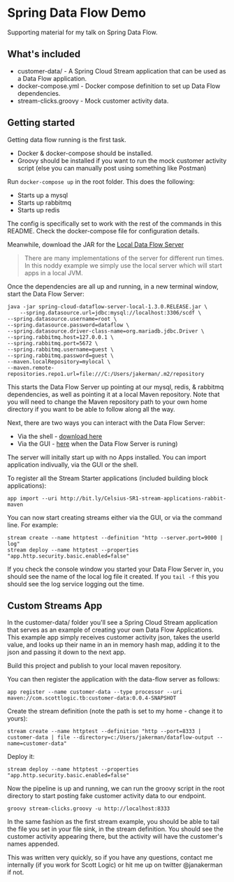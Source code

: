 # Spring Data Flow Demo

Supporting material for my talk on Spring Data Flow.

## What's included

* customer-data/ - A Spring Cloud Stream application that can be used as a Data Flow application.
* docker-compose.yml - Docker compose definition to set up Data Flow dependencies.
* stream-clicks.groovy - Mock customer activity data.

## Getting started

Getting data flow running is the first task.

* Docker & docker-compose should be installed.
* Groovy should be installed if you want to run the mock customer activity script (else you can manually post using something like Postman)

Run `docker-compose up` in the root folder. This does the following:
* Starts up a mysql
* Starts up rabbitmq
* Starts up redis

The config is specifically set to work with the rest of the commands in this README. Check the docker-compose file for configuration details.

Meanwhile, download the JAR for the [Local Data Flow Server](http://repo.spring.io/release/org/springframework/cloud/spring-cloud-dataflow-shell/1.3.0.RELEASE/spring-cloud-dataflow-shell-1.3.0.RELEASE.jar)

> There are many implementations of the server for different run times. In this
noddy example we simply use the local server which will start apps in a local JVM.

Once the dependencies are all up and running, in a new terminal window, start the Data Flow Server:

    java -jar spring-cloud-dataflow-server-local-1.3.0.RELEASE.jar \
        --spring.datasource.url=jdbc:mysql://localhost:3306/scdf \
	--spring.datasource.username=root \
	--spring.datasource.password=dataflow \
	--spring.datasource.driver-class-name=org.mariadb.jdbc.Driver \
	--spring.rabbitmq.host=127.0.0.1 \
	--spring.rabbitmq.port=5672 \
	--spring.rabbitmq.username=guest \
	--spring.rabbitmq.password=guest \
	--maven.localRepository=mylocal \
	--maven.remote-repositories.repo1.url=file:///C:/Users/jakerman/.m2/repository

This starts the Data Flow Server up pointing at our mysql, redis, & rabbitmq dependencies, as well as pointing it at a local Maven repository. Note that
you will need to change the Maven repository path to your own home directory if you want to be able to follow along all the way.

Next, there are two ways you can interact with the Data Flow Server:
* Via the shell - [download here](http://central.maven.org/maven2/org/springframework/cloud/spring-cloud-dataflow-shell/1.3.0.RELEASE/spring-cloud-dataflow-shell-1.3.0.RELEASE.jar)
* Via the GUI - [here](http://localhost:9393/dashboard/) when the Data Flow Server is runing)

The server will initally start up with no Apps installed. You can import application indivually, via the GUI or the shell.

To register all the Stream Starter applications (included building block applications):

    app import --uri http://bit.ly/Celsius-SR1-stream-applications-rabbit-maven

You can now start creating streams either via the GUI, or via the command line. For example:

    stream create --name httptest --definition "http --server.port=9000 | log" 
    stream deploy --name httptest --properties "app.http.security.basic.enabled=false"

If you check the console window you started your Data Flow Server in, you should see the name of the local log file it created. If you `tail -f` this you should
see the log service logging out the time.

## Custom Streams App

In the customer-data/ folder you'll see a Spring Cloud Stream application that serves as an example of creating your own Data Flow Applications. 
This example app simply receives customer activity json, takes the userId value, and looks up their name in an in memory hash map, adding it to the json and
passing it down to the next app.

Build this project and publish to your local maven repository.

You can then register the application with the data-flow server as follows:
	
    app register --name customer-data --type processor --uri maven://com.scottlogic.tb:customer-data:0.0.4-SNAPSHOT

Create the stream definition (note the path is set to my home - change it to yours):

    stream create --name httptest --definition "http --port=8333 | customer-data | file --directory=c:/Users/jakerman/dataflow-output --name=customer-data"

Deploy it:

    stream deploy --name httptest --properties "app.http.security.basic.enabled=false"

Now the pipeline is up and running, we can run the groovy script in the root directory to start posting fake customer activity data to our endpoint.

    groovy stream-clicks.groovy -u http://localhost:8333

In the same fashion as the first stream example, you should be able to tail the file you set in your file sink, in the stream definition. You should see
the customer activity appearing there, but the activity will have the customer's names appended.

This was written very quickly, so if you have any questions, contact me internally (if you work for Scott Logic) or hit me up on twitter @janakerman if not.
